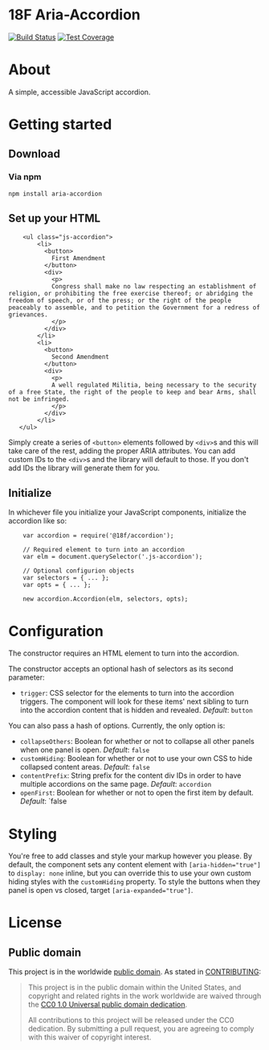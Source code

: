 # 18F Aria-Accordion

[![Build Status](https://img.shields.io/travis/18F/accordion/master.svg)](https://travis-ci.org/18F/accordion)
[![Test Coverage](https://img.shields.io/codecov/c/github/18F/accordion/master.svg)](https://codecov.io/github/18F/accordion)

# About
A simple, accessible JavaScript accordion.

# Getting started
## Download
### Via npm
```
npm install aria-accordion
```

## Set up your HTML

```
	<ul class="js-accordion">
	    <li>
	      <button>
	        First Amendment
	      </button>
	      <div>
	        <p>
	        Congress shall make no law respecting an establishment of religion, or prohibiting the free exercise thereof; or abridging the freedom of speech, or of the press; or the right of the people peaceably to assemble, and to petition the Government for a redress of grievances.
	        </p>
	      </div>
	    </li>
	    <li>
	      <button>
	        Second Amendment
	      </button>
	      <div>
	        <p>
	        A well regulated Militia, being necessary to the security of a free State, the right of the people to keep and bear Arms, shall not be infringed.
	        </p>
	      </div>
	    </li>
   </ul>
```

Simply create a series of `<button>` elements followed by `<div>`s and this will take care of the rest, adding the proper ARIA attributes. You can add custom IDs to the `<div>`s and the library will default to those. If you don't add IDs the library will generate them for you.


## Initialize
In whichever file you initialize your JavaScript components, initialize the accordion like so:

```
	var accordion = require('@18f/accordion');

	// Required element to turn into an accordion
	var elm = document.querySelector('.js-accordion');

	// Optional configurion objects
	var selectors = { ... };
	var opts = { ... };

	new accordion.Accordion(elm, selectors, opts);
```


# Configuration
The constructor requires an HTML element to turn into the accordion.

The constructor accepts an optional hash of selectors as its second parameter:

- `trigger`: CSS selector for the elements to turn into the accordion triggers. The component will look for these items' next sibling to turn into the accordion content that is hidden and revealed. _Default_: `button`

You can also pass a hash of options. Currently, the only option is:

- `collapseOthers`: Boolean for whether or not to collapse all other panels when one panel is open. _Default_: `false`
- `customHiding`: Boolean for whether or not to use your own CSS to hide collapsed content areas. _Default_: `false`
- `contentPrefix`: String prefix for the content div IDs in order to have multiple accordions on the same page. _Default_: `accordion`
- `openFirst`: Boolean for whether or not to open the first item by default. _Default_: `false

# Styling
You're free to add classes and style your markup however you please. By default, the component sets any content element with `[aria-hidden="true"]` to `display: none` inline, but you can override this to use your own custom hiding styles with the `customHiding` property. To style the buttons when they panel is open vs closed, target `[aria-expanded="true"]`.


# License
## Public domain

This project is in the worldwide [public domain](LICENSE.md). As stated in [CONTRIBUTING](CONTRIBUTING.md):

> This project is in the public domain within the United States, and copyright and related rights in the work worldwide are waived through the [CC0 1.0 Universal public domain dedication](https://creativecommons.org/publicdomain/zero/1.0/).
>
> All contributions to this project will be released under the CC0 dedication. By submitting a pull request, you are agreeing to comply with this waiver of copyright interest.
